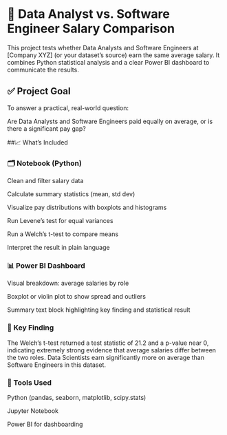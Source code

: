 # 📂 Data Analyst vs. Software Engineer Salary Comparison
This project tests whether Data Analysts and Software Engineers at [Company XYZ] (or your dataset’s source) earn the same average salary. It combines Python statistical analysis and a clear Power BI dashboard to communicate the results.

## ✅ Project Goal
To answer a practical, real-world question:

Are Data Analysts and Software Engineers paid equally on average, or is there a significant pay gap?

##📈 What’s Included
### 🗂️ Notebook (Python)
Clean and filter salary data

Calculate summary statistics (mean, std dev)

Visualize pay distributions with boxplots and histograms

Run Levene’s test for equal variances

Run a Welch’s t-test to compare means

Interpret the result in plain language

### 📊 Power BI Dashboard
Visual breakdown: average salaries by role

Boxplot or violin plot to show spread and outliers

Summary text block highlighting key finding and statistical result

### 🔬 Key Finding
The Welch’s t-test returned a test statistic of 21.2 and a p-value near 0, indicating extremely strong evidence that average salaries differ between the two roles.
Data Scientists earn significantly more on average than Software Engineers in this dataset.

### 📌 Tools Used
Python (pandas, seaborn, matplotlib, scipy.stats)

Jupyter Notebook

Power BI for dashboarding
